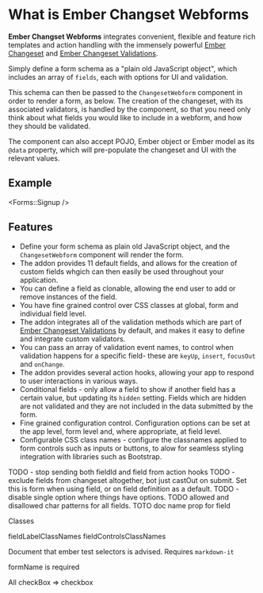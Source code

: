 # What is Ember Changset Webforms

**Ember Changset Webforms** integrates convenient, flexible and feature rich templates and action handling with the immensely powerful [Ember Changeset](https://github.com/poteto/ember-changeset) and [Ember Changeset Validations](https://github.com/poteto/ember-changeset-validations).

Simply define a form schema as a "plain old JavaScript object", which includes an array of `fields`, each with options for UI and validation.

This schema can then be passed to the `ChangesetWebform` component in order to render a form, as below. The creation of the changeset, with its associated validators, is handled by the component, so that you need only think about what fields you would like to include in a webform, and how they should be validated.

The component can also accept POJO, Ember object or Ember model as its `@data` property, which will pre-populate the changeset and UI with the relevant values.

## Example

<Forms::Signup />

## Features

* Define your form schema as plain old JavaScript object, and the `ChangesetWebform` component will render the form.
* The addon provides 11 default fields, and allows for the creation of custom fields whgich can then easily be used throughout your application.
* You can define a field as clonable, allowing the end user to add or remove instances of the field.
* You have fine grained control over CSS classes at global, form and individual field level.
* The addon integrates all of the validation methods which are part of [Ember Changeset Validations](https://github.com/poteto/ember-changeset-validations) by default, and makes it easy to define and integrate custom validators.
* You can pass an array of validation event names, to control when validation happens for a specific field- these are `keyUp`, `insert`, `focusOut` and `onChange`.
* The addon provides several action hooks, allowing your app to respond to user interactions in various ways.
* Conditional fields - only allow a field to show if another field has a certain value, but updating its `hidden` setting. Fields which are hidden are not validated and they are not included in the data submitted by the form.
* Fine grained configuration control. Configuration options can be set at the app level, form level and, where appropriate, at field level. 
* Configurable CSS class names - configure the classnames applied to form controls such as inputs or buttons, to alow for seamless styling integration with libraries such as Bootstrap.

TODO - stop sending both fieldId and field from action hooks
TODO - exclude fields from changeset altogether, bot just castOut on submit. Set this is form when using field, or on field definition as a default.
TODO - disable single option where things have options.
TODO allowed and disallowed char patterns for all fields.
TOTO doc name prop for field

Classes

fieldLabelClassNames
fieldControlsClassNames

Document that ember test selectors is advised.
Requires `markdown-it`

formName is required

All checkBox => checkbox